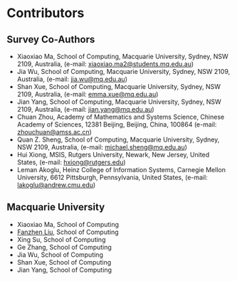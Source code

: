 # Contributors

## Survey Co-Authors
- Xiaoxiao Ma, School of Computing, Macquarie University, Sydney, NSW 2109, Australia, (e-mail: xiaoxiao.ma2@students.mq.edu.au)  
- Jia Wu, School of Computing, Macquarie University, Sydney, NSW 2109, Australia, (e-mail: jia.wu@mq.edu.au)  
- Shan Xue, School of Computing, Macquarie University, Sydney, NSW 2109, Australia, (e-mail: emma.xue@mq.edu.au)  
- Jian Yang, School of Computing, Macquarie University, Sydney, NSW 2109, Australia, (e-mail: jian.yang@mq.edu.au)  
- Chuan Zhou, Academy of Mathematics and Systems Science, Chinese Academy of Sciences, 12381 Beijing, Beijing, China, 100864 (e-mail: zhouchuan@amss.ac.cn)  
- Quan Z. Sheng, School of Computing, Macquarie University, Sydney, NSW 2109, Australia, (e-mail: michael.sheng@mq.edu.au)  
- Hui Xiong, MSIS, Rutgers University, Newark, New Jersey, United States, (e-mail: hxiong@rutgers.edu)  
- Leman Akoglu, Heinz College of Information Systems, Carnegie Mellon University, 6612 Pittsburgh, Pennsylvania, United States, (e-mail: lakoglu@andrew.cmu.edu)

## Macquarie University
- Xiaoxiao Ma, School of Computing
- [Fanzhen Liu](https://fanzhenliu.github.io/), School of Computing
- Xing Su, School of Computing
- Ge Zhang, School of Computing
- Jia Wu, School of Computing
- Shan Xue, School of Computing
- Jian Yang, School of Computing
